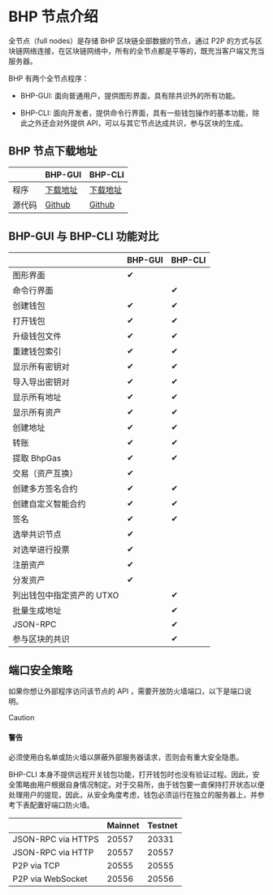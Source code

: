# BHP 节点介绍                               

全节点（full nodes）是存储 BHP 区块链全部数据的节点，通过 P2P 的方式与区块链网络连接，在区块链网络中，所有的全节点都是平等的，既充当客户端又充当服务器。

BHP 有两个全节点程序：

- BHP-GUI: 面向普通用户，提供图形界面，具有除共识外的所有功能。


- BHP-CLI: 面向开发者，提供命令行界面，具有一些钱包操作的基本功能，除此之外还会对外提供 API，可以与其它节点达成共识，参与区块的生成。


## BHP 节点下载地址

|        | BHP-GUI                                                  | BHP-CLI                                                  |
| ------ | -------------------------------------------------------- | -------------------------------------------------------- |
| 程序   | [下载地址](https://github.com/bhpAlpha/bhp-gui/releases) | [下载地址](https://github.com/bhpAlpha/bhp-cli/releases) |
| 源代码 | [Github](https://github.com/bhpAlpha/bhp-gui)            | [Github](https://github.com/bhpAlpha/bhp-cli)            |

## BHP-GUI 与 BHP-CLI 功能对比

|                           | BHP-GUI | BHP-CLI |
| ------------------------- | ------- | ------- |
| 图形界面                  | ✔       |         |
| 命令行界面                |         | ✔       |
| 创建钱包                  | ✔       | ✔       |
| 打开钱包                  | ✔       | ✔       |
| 升级钱包文件              | ✔       | ✔       |
| 重建钱包索引              | ✔       | ✔       |
| 显示所有密钥对            | ✔       | ✔       |
| 导入导出密钥对            | ✔       | ✔       |
| 显示所有地址              | ✔       | ✔       |
| 显示所有资产              | ✔       | ✔       |
| 创建地址                  | ✔       | ✔       |
| 转账                      | ✔       | ✔       |
| 提取 BhpGas               | ✔       | ✔       |
| 交易（资产互换）          | ✔       |         |
| 创建多方签名合约          | ✔       | ✔       |
| 创建自定义智能合约        | ✔       | ✔       |
| 签名                      | ✔       | ✔       |
| 选举共识节点              | ✔       |         |
| 对选举进行投票            | ✔       |         |
| 注册资产                  | ✔       |         |
| 分发资产                  | ✔       |         |
| 列出钱包中指定资产的 UTXO |         | ✔       |
| 批量生成地址              |         | ✔       |
| JSON-RPC                  |         | ✔       |
| 参与区块的共识            |         | ✔       |

## 端口安全策略

如果你想让外部程序访问该节点的 API ，需要开放防火墙端口，以下是端口说明。

> [!CAUTION]
>
> #### 警告
>
> 必须使用白名单或防火墙以屏蔽外部服务器请求，否则会有重大安全隐患。

BHP-CLI 本身不提供远程开关钱包功能，打开钱包时也没有验证过程。因此，安全策略由用户根据自身情况制定。对于交易所，由于钱包要一直保持打开状态以便处理用户的提现，因此，从安全角度考虑，钱包必须运行在独立的服务器上，并参考下表配置好端口防火墙。 

|                    | Mainnet | Testnet |
| ------------------ | ------- | ------- |
| JSON-RPC via HTTPS | 20557   | 20331   |
| JSON-RPC via HTTP  | 20557   | 20557   |
| P2P via TCP        | 20555   | 20555   |
| P2P via WebSocket  | 20556   | 20556   |



